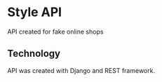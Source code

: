 # Style API

API created for fake online shops

## Technology

API was created with Django and REST framework.
